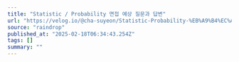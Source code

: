 ```yaml
---
title: "Statistic / Probability 면접 예상 질문과 답변"
url: "https://velog.io/@cha-suyeon/Statistic-Probability-%EB%A9%B4%EC%A0%91-%EC%98%88%EC%83%81-%EC%A7%88%EB%AC%B8%EA%B3%BC-%EB%8B%B5%EB%B3%80"
source: "raindrop"
published_at: "2025-02-18T06:34:43.254Z"
tags: []
summary: ""
---
```


